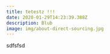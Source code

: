 ```yaml
---
title: tetestz !!!
date: 2020-01-29T14:23:39.388Z
description: Blub
image: img/about-direct-sourcing.jpg
---
```

sdfsfsd
